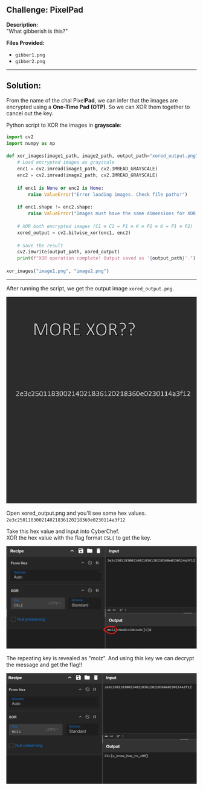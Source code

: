 ## Challenge: PixelPad

**Description:**  
"What gibberish is this?"  

**Files Provided:**  
- `gibber1.png`  
- `gibber2.png`

---

## Solution:

From the name of the chal Pixel**Pad**, we can infer that the images are encrypted using a **One-Time Pad (OTP)**. So we can XOR them together to cancel out the key.

Python script to XOR the images in **grayscale**:

```python
import cv2
import numpy as np

def xor_images(image1_path, image2_path, output_path="xored_output.png"):
    # Load encrypted images as grayscale
    enc1 = cv2.imread(image1_path, cv2.IMREAD_GRAYSCALE)
    enc2 = cv2.imread(image2_path, cv2.IMREAD_GRAYSCALE)

    if enc1 is None or enc2 is None:
        raise ValueError("Error loading images. Check file paths!")

    if enc1.shape != enc2.shape:
        raise ValueError("Images must have the same dimensions for XOR operation.")

    # XOR both encrypted images (C1 ⊕ C2 = P1 ⊕ K ⊕ P2 ⊕ K = P1 ⊕ P2)
    xored_output = cv2.bitwise_xor(enc1, enc2)

    # Save the result
    cv2.imwrite(output_path, xored_output)
    print(f"XOR operation complete! Output saved as '{output_path}'.")

xor_images("image1.png", "image2.png")
```
---
After running the script, we get the output image `xored_output.png`.

![Visual demo](images/image1.png)

Open xored_output.png and you'll see some hex values.
`2e3c250118300214021836120218360e0230114a3f12`

Take this hex value and input into CyberChef.\
XOR the hex value with the flag format `CSL{` to get the key.

![Visual demo](images/image2.png)

The repeating key is revealed as "moiz". And using this key we can decrypt the message and get the flag!!


![Visual demo](images/image3.png)